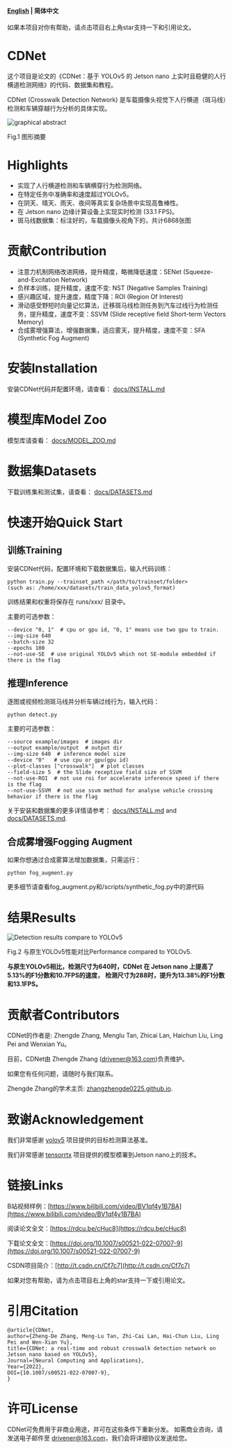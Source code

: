 
#### [English](https://github.com/zhangzhengde0225/CDNet) | 简体中文

如果本项目对你有帮助，请点击项目右上角star支持一下和引用论文。

# CDNet

这个项目是论文的《CDNet：基于 YOLOv5 的 Jetson nano 上实时且稳健的人行横道检测网络》的代码、数据集和教程。

CDNet (Crosswalk Detection Network) 是车载摄像头视觉下人行横道（斑马线）检测和车辆穿越行为分析的具体实现。

![graphical abstract](https://github.com/zhangzhengde0225/CDNet/blob/master/data/graphical_abstract.jpg)

Fig.1 图形摘要

# Highlights
+ 实现了人行横道检测和车辆横穿行为检测网络。
+ 在特定任务中准确率和速度超过YOLOv5。
+ 在阴天、晴天、雨天、夜间等真实复杂场景中实现高鲁棒性。
+ 在 Jetson nano 边缘计算设备上实现实时检测 (33.1 FPS)。
+ 斑马线数据集：标注好的，车载摄像头视角下的，共计6868张图 

# 贡献Contribution

+ 注意力机制网络改进网络，提升精度，略微降低速度：SENet (Squeeze-and-Excitation Network)
+ 负样本训练，提升精度，速度不变: NST (Negative Samples Training)
+ 感兴趣区域，提升速度，精度下降：ROI (Region Of Interest)
+ 滑动感受野短时向量记忆算法，迁移斑马线检测任务到汽车过线行为检测任务，提升精度，速度不变：SSVM (Slide receptive field Short-term Vectors Memory)
+ 合成雾增强算法，增强数据集，适应雾天，提升精度，速度不变：SFA (Synthetic Fog Augment)

# 安装Installation
安装CDNet代码并配置环境，请查看：
[docs/INSTALL.md](https://github.com/zhangzhengde0225/CDNet/blob/master/docs/INSTALL.md)

# 模型库Model Zoo
模型库请查看：
[docs/MODEL_ZOO.md](https://github.com/zhangzhengde0225/CDNet/blob/master/docs/MODEL_ZOO.md)

# 数据集Datasets
下载训练集和测试集，请查看：
[docs/DATASETS.md](https://github.com/zhangzhengde0225/CDNet/blob/master/docs/DATASETS.md)

# 快速开始Quick Start
## 训练Training

安装CDNet代码，配置环境和下载数据集后，输入代码训练：
```
python train.py --trainset_path </path/to/trainset/folder>
(such as: /home/xxx/datasets/train_data_yolov5_format) 
```
训练结果和权重将保存在 runs/xxx/ 目录中。

主要的可选参数：
```
--device "0, 1"  # cpu or gpu id, "0, 1" means use two gpu to train.
--img-size 640 
--batch-size 32 
--epochs 100 
--not-use-SE  # use original YOLOv5 which not SE-module embedded if there is the flag
```

## 推理Inference
逐图或视频检测斑马线并分析车辆过线行为，输入代码：
```
python detect.py
```

主要的可选参数：
```
--source example/images  # images dir
--output example/output  # output dir
--img-size 640  # inference model size
--device "0"   # use cpu or gpu(gpu id)
--plot-classes ["crosswalk"]  # plot classes
--field-size 5  # the Slide receptive field size of SSVM 
--not-use-ROI  # not use roi for accelerate inference speed if there is the flag
--not-use-SSVM  # not use ssvm method for analyse vehicle crossing behavior if there is the flag
```

关于安装和数据集的更多详情请参考：
[docs/INSTALL.md](https://github.com/zhangzhengde0225/CDNet/blob/master/docs/INSTALL.md) and [docs/DATASETS.md](https://github.com/zhangzhengde0225/CDNet/blob/master/docs/DATASETS.md).

## 合成雾增强Fogging Augment
如果你想通过合成雾算法增加数据集，只需运行：
```
python fog_augment.py
```
更多细节请查看fog_augment.py和/scripts/synthetic_fog.py中的源代码

# 结果Results

![Detection results compare to YOLOv5](https://github.com/zhangzhengde0225/CDNet/blob/master/data/Detection%20results%20compare%20to%20YOLOv5.jpg)

Fig.2 与原生YOLOv5性能对比Performance compared to YOLOv5.

**与原生YOLOv5相比，检测尺寸为640时，CDNet 在 Jetson nano 上提高了5.13%的F1分数和10.7FPS的速度，**
**检测尺寸为288时，提升为13.38%的F1分数和13.1FPS。**

# 贡献者Contributors
CDNet的作者是: Zhengde Zhang, Menglu Tan, Zhicai Lan, Haichun Liu, Ling Pei and Wenxian Yu。

目前，CDNet由
Zhengde Zhang (drivener@163.com)负责维护。

如果您有任何问题，请随时与我们联系。

Zhengde Zhang的学术主页: [zhangzhengde0225.github.io](https://zhangzhengde0225.github.io).

# 致谢Acknowledgement

我们非常感谢
[yolov5](https://github.com/ultralytics/yolov5) 
项目提供的目标检测算法基准。

我们非常感谢
[tensorrtx](https://github.com/wang-xinyu/tensorrtx)
项目提供的模型模署到Jetson nano上的技术。

# 链接Links

B站视频样例：[https://www.bilibili.com/video/BV1qf4y1B7BA](https://www.bilibili.com/video/BV1qf4y1B7BA)

阅读论文全文：[https://rdcu.be/cHuc8](https://rdcu.be/cHuc8)

下载论文全文：[https://doi.org/10.1007/s00521-022-07007-9](https://doi.org/10.1007/s00521-022-07007-9)

CSDN项目简介：[http://t.csdn.cn/Cf7c7](http://t.csdn.cn/Cf7c7)

如果对您有帮助，请为点击项目右上角的star支持一下或引用论文。

# 引用Citation
```
@article{CDNet,
author={Zheng-De Zhang, Meng-Lu Tan, Zhi-Cai Lan, Hai-Chun Liu, Ling Pei and Wen-Xian Yu},
title={CDNet: a real-time and robust crosswalk detection network on Jetson nano based on YOLOv5},
Journal={Neural Computing and Applications}, 
Year={2022},
DOI={10.1007/s00521-022-07007-9},
}
```


# 许可License
CDNet可免费用于非商业用途，并可在这些条件下重新分发。 如需商业咨询，请发送电子邮件至
drivener@163.com，我们会将详细协议发送给您。









